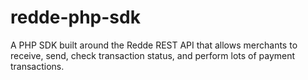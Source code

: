 # redde-php-sdk
A PHP SDK built around the Redde REST API that allows merchants to receive, send, check transaction status, and perform lots of payment transactions.

